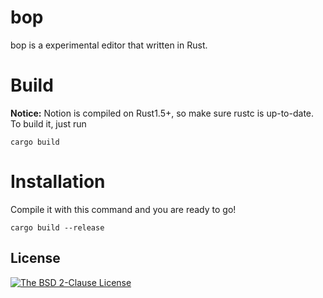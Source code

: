 bop
======
bop is a experimental editor that written in Rust.

Build
=====
**Notice:** Notion is compiled on Rust1.5+, so make sure rustc is up-to-date.
To build it, just run
```
cargo build
```

Installation
============
Compile it with this command and you are ready to go!
```
cargo build --release
```

License
-------
[![The BSD 2-Clause License](https://img.shields.io/badge/license-BSD%202--Clause-blue.svg?style=flat-square)](https://opensource.org/licenses/BSD-2-Clause)
